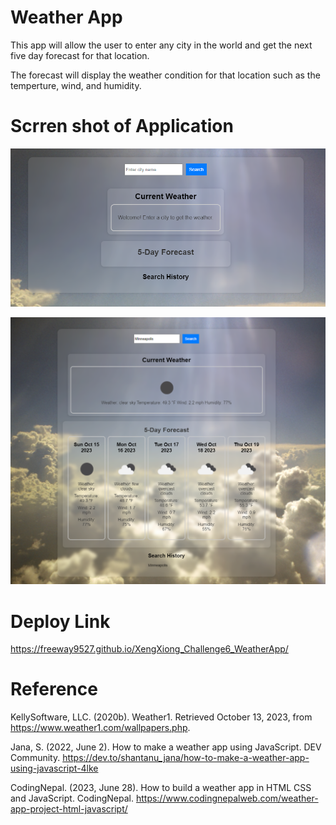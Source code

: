 # Weather App

This app will allow the user to enter any city in the world and get the next five day forecast for that location.

The forecast will display the weather condition for that location such as the temperture, wind, and humidity.

# Scrren shot of Application

![Alt text](Assets/image/landing.png)

![Alt text](Assets/image/weatherApp.png)

# Deploy Link

https://freeway9527.github.io/XengXiong_Challenge6_WeatherApp/

# Reference 

KellySoftware, LLC. (2020b). Weather1. Retrieved October 13, 2023, from https://www.weather1.com/wallpapers.php. 

Jana, S. (2022, June 2). How to make a weather app using JavaScript. DEV Community. https://dev.to/shantanu_jana/how-to-make-a-weather-app-using-javascript-4lke 

CodingNepal. (2023, June 28). How to build a weather app in HTML CSS and JavaScript. CodingNepal. https://www.codingnepalweb.com/weather-app-project-html-javascript/ 